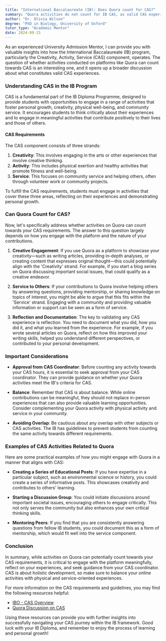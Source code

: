 ```yaml
---
title: "International Baccalaureate (IB): Does Quora count for CAS?"
summary: "Quora activities do not count for IB CAS, as valid CAS experiences must involve personal growth, creativity, physical activity, and community service."
author: "Dr. Olivia Wilson"
degree: "PhD in Biology, University of Oxford"
tutor_type: "Academic Mentor"
date: 2024-09-15
---
```


As an experienced University Admission Mentor, I can provide you with valuable insights into how the International Baccalaureate (IB) program, particularly the Creativity, Activity, Service (CAS) component, operates. The question of whether activities conducted on platforms like Quora can count towards CAS is an interesting one, and it opens up a broader discussion about what constitutes valid CAS experiences.

### Understanding CAS in the IB Program

CAS is a fundamental part of the IB Diploma Programme, designed to provide students with opportunities to engage in a range of activities that foster personal growth, creativity, physical well-being, and community service. It encourages students to think critically about their experiences and to engage in meaningful activities that contribute positively to their lives and those of others.

#### CAS Requirements

The CAS component consists of three strands:

1. **Creativity**: This involves engaging in the arts or other experiences that involve creative thinking.
2. **Activity**: This includes physical exertion and healthy activities that promote fitness and well-being.
3. **Service**: This focuses on community service and helping others, often through volunteer work or community projects.

To fulfill the CAS requirements, students must engage in activities that cover these three areas, reflecting on their experiences and demonstrating personal growth.

### Can Quora Count for CAS?

Now, let's specifically address whether activities on Quora can count towards your CAS requirements. The answer to this question largely depends on how you engage with the platform and the nature of your contributions.

1. **Creative Engagement**: If you use Quora as a platform to showcase your creativity—such as writing articles, providing in-depth analyses, or creating content that expresses original thought—this could potentially align with the 'Creativity' strand. For example, if you start a blog series on Quora discussing important social issues, that could qualify as a creative endeavor. 

2. **Service to Others**: If your contributions to Quora involve helping others by answering questions, providing mentorship, or sharing knowledge on topics of interest, you might be able to argue that this fits within the 'Service' strand. Engaging with a community and providing valuable information or support can be seen as a form of service.

3. **Reflection and Documentation**: The key to validating any CAS experience is reflection. You need to document what you did, how you did it, and what you learned from the experience. For example, if you wrote several articles on Quora, reflect on how this improved your writing skills, helped you understand different perspectives, or contributed to your personal development. 

### Important Considerations

- **Approval from CAS Coordinator**: Before counting any activity towards your CAS hours, it is essential to seek approval from your CAS coordinator. They can provide guidance on whether your Quora activities meet the IB's criteria for CAS.

- **Balance**: Remember that CAS is about balance. While online contributions can be meaningful, they should not replace in-person experiences that can also provide valuable learning opportunities. Consider complementing your Quora activity with physical activity and service in your community.

- **Avoiding Overlap**: Be cautious about any overlap with other subjects or CAS activities. The IB has guidelines to prevent students from counting the same activity towards different requirements.

### Examples of CAS Activities Related to Quora

Here are some practical examples of how you might engage with Quora in a manner that aligns with CAS:

- **Creating a Series of Educational Posts**: If you have expertise in a particular subject, such as environmental science or history, you could create a series of informative posts. This showcases creativity and contributes to others' learning.

- **Starting a Discussion Group**: You could initiate discussions around important societal issues, encouraging others to engage critically. This not only serves the community but also enhances your own critical thinking skills.

- **Mentoring Peers**: If you find that you are consistently answering questions from fellow IB students, you could document this as a form of mentorship, which would fit well into the service component.

### Conclusion

In summary, while activities on Quora can potentially count towards your CAS requirements, it is critical to engage with the platform meaningfully, reflect on your experiences, and seek guidance from your CAS coordinator. CAS is about holistic development, so make sure to balance your online activities with physical and service-oriented experiences. 

For more information on the CAS requirements and guidelines, you may find the following resources helpful:

- [IBO - CAS Overview](https://www.ibo.org/programmes/diploma-programme/curriculum/dp-core/creativity-activity-and-service/)
- [Quora Discussion on CAS](https://www.quora.com/What-is-the-Real-requirement-of-CAS-creativity-action-and-service-given-by-the-IB-International-Baccalaureate)

Using these resources can provide you with further insights into successfully navigating your CAS journey within the IB framework. Good luck with your IB Diploma, and remember to enjoy the process of learning and personal growth!
    